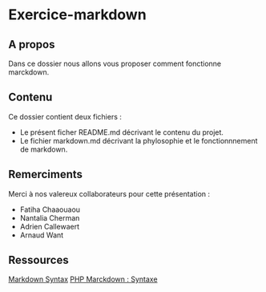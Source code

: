 Exercice-markdown
=================

A propos
--------

Dans ce dossier nous allons vous proposer comment fonctionne marckdown.

Contenu
-------

Ce dossier contient deux fichiers :

* Le présent ficher README.md décrivant le contenu du projet.
* Le fichier markdown.md décrivant la phylosophie et le fonctionnnement de markdown.





Remerciments
------------

Merci à nos valereux collaborateurs pour cette présentation :

* Fatiha Chaaouaou
* Nantalia Cherman
* Adrien Callewaert
* Arnaud Want

Ressources
----------
[Markdown Syntax](https://guides.github.com/pdfs/markdown-cheatsheet-online.pdf)
[PHP Marckdown : Syntaxe](https://michelf.ca/projets/php-markdown/syntaxe/#liens-auto)